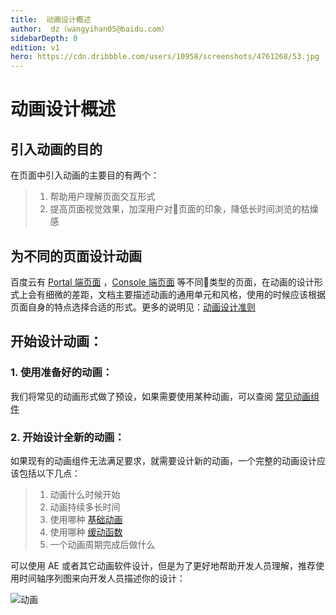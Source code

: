 ```yaml
---
title:  动画设计概述
author:  dz（wangyihan05@baidu.com）
sidebarDepth: 0
edition: v1
hero: https://cdn.dribbble.com/users/10958/screenshots/4761268/53.jpg
---
```


# 动画设计概述

## 引入动画的目的

在页面中引入动画的主要目的有两个：

>1. 帮助用户理解页面交互形式
>2. 提高页面视觉效果，加深用户对页面的印象，降低长时间浏览的枯燥感


## 为不同的页面设计动画

百度云有 [Portal 端页面](/portal/summarize/Summarize.html) ，[Console 端页面](/console/outline/Outline.html) 等不同类型的页面，在动画的设计形式上会有细微的差距，文档主要描述动画的通用单元和风格，使用的时候应该根据页面自身的特点选择合适的形式。更多的说明见：[动画设计准则](/animate/Principle.html)

## 开始设计动画：

### 1. 使用准备好的动画：

我们将常见的动画形式做了预设，如果需要使用某种动画，可以查阅 [常见动画组件](/animate/Component.html)

### 2. 开始设计全新的动画：

如果现有的动画组件无法满足要求，就需要设计新的动画，一个完整的动画设计应该包括以下几点：

>1. 动画什么时候开始
>2. 动画持续多长时间
>3. 使用哪种 [基础动画](/animate/Base.html)
>4. 使用哪种 [缓动函数](/animate/Time.html#缓动函数)
>5. 一个动画周期完成后做什么

可以使用 AE 或者其它动画软件设计，但是为了更好地帮助开发人员理解，推荐使用时间轴序列图来向开发人员描述你的设计：

![动画](http://baiduyun-guideline.bj.bcebos.com/animate%2FtimeLine.png)




